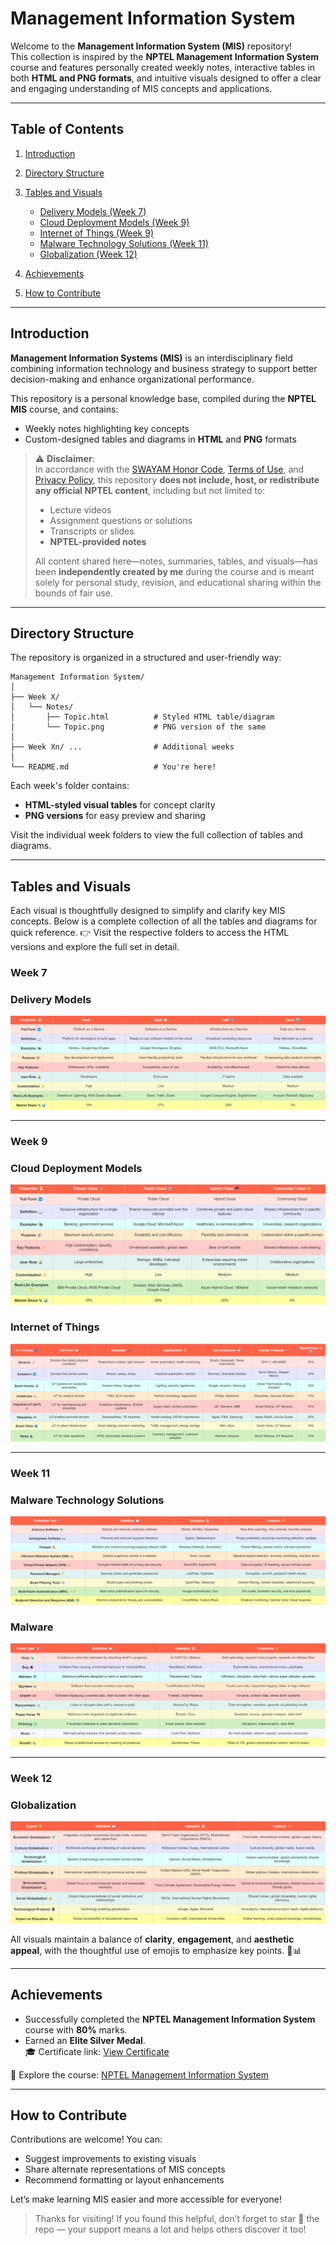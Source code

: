 # Management Information System

Welcome to the **Management Information System (MIS)** repository!  
This collection is inspired by the **NPTEL Management Information System** course and features personally created weekly notes, interactive tables in both **HTML and PNG formats**, and intuitive visuals designed to offer a clear and engaging understanding of MIS concepts and applications.

---

## Table of Contents

1. [Introduction](#introduction)
2. [Directory Structure](#directory-structure)
3. [Tables and Visuals](#tables-and-visuals)

   - [Delivery Models (Week 7)](#delivery-models)
   - [Cloud Deployment Models (Week 9)](#cloud-deployment-models)
   - [Internet of Things (Week 9)](#internet-of-things)
   - [Malware Technology Solutions (Week 11)](#malware-technology-solutions)
   - [Globalization (Week 12)](#globalization)

4. [Achievements](#achievements)
5. [How to Contribute](#how-to-contribute)

---

## Introduction

**Management Information Systems (MIS)** is an interdisciplinary field combining information technology and business strategy to support better decision-making and enhance organizational performance.

This repository is a personal knowledge base, compiled during the **NPTEL MIS** course, and contains:

- Weekly notes highlighting key concepts
- Custom-designed tables and diagrams in **HTML** and **PNG** formats

> ⚠️ **Disclaimer**:  
> In accordance with the [SWAYAM Honor Code](https://swayam.gov.in/honor_code), [Terms of Use](https://swayam.gov.in/terms_of_use), and [Privacy Policy](https://swayam.gov.in/privacy_policy), this repository **does not include, host, or redistribute any official NPTEL content**, including but not limited to:
>
> - Lecture videos
> - Assignment questions or solutions
> - Transcripts or slides
> - **NPTEL-provided notes**
>
> All content shared here—notes, summaries, tables, and visuals—has been **independently created by me** during the course and is meant solely for personal study, revision, and educational sharing within the bounds of fair use.

---

## Directory Structure

The repository is organized in a structured and user-friendly way:

```
Management Information System/
│
├── Week X/
│   └── Notes/
│       ├── Topic.html          # Styled HTML table/diagram
│       └── Topic.png           # PNG version of the same
│
├── Week Xn/ ...                # Additional weeks
│
└── README.md                   # You're here!
```

Each week's folder contains:

- **HTML-styled visual tables** for concept clarity
- **PNG versions** for easy preview and sharing

Visit the individual week folders to view the full collection of tables and diagrams.

---

## Tables and Visuals

Each visual is thoughtfully designed to simplify and clarify key MIS concepts. Below is a complete collection of all the tables and diagrams for quick reference.
👉 Visit the respective folders to access the HTML versions and explore the full set in detail.

### Week 7

### Delivery Models

<img src="Week 7/Notes/Delivery Models.png" alt="Delivery Models">

---

### Week 9

### Cloud Deployment Models

<img src="Week 9/Notes/Cloud Deployment Models.png" alt="Cloud Deployment Models">

### Internet of Things

<img src="Week 9/Notes/Internet of Things.png" alt="Internet of Things">

---

### Week 11

### Malware Technology Solutions

<img src="Week 11/Notes/Malware Technology Solutions.png" alt="Malware Technology Solutions">

### Malware

<img src="Week 11/Notes/Malware.png" alt="Malware">

---

### Week 12

### Globalization

<img src="Week 12/Notes/Globalization.png" alt="Globalization">

<br>

All visuals maintain a balance of **clarity**, **engagement**, and **aesthetic appeal**, with the thoughtful use of emojis to emphasize key points. 🎯📊

---

## Achievements

- Successfully completed the **NPTEL Management Information System** course with **80%** marks.
- Earned an **Elite Silver Medal**.  
  🎓 Certificate link: [View Certificate](https://drive.google.com/file/d/1Km7d3QXHopwyGotfQ_QRE0O4RzTjnb3B/view?usp=drive_link)

📘 Explore the course: [NPTEL Management Information System](https://onlinecourses.nptel.ac.in/noc20_mg60/preview)

---

## How to Contribute

Contributions are welcome! You can:

- Suggest improvements to existing visuals
- Share alternate representations of MIS concepts
- Recommend formatting or layout enhancements

Let’s make learning MIS easier and more accessible for everyone!

> Thanks for visiting! If you found this helpful, don’t forget to star 🌟 the repo — your support means a lot and helps others discover it too!
